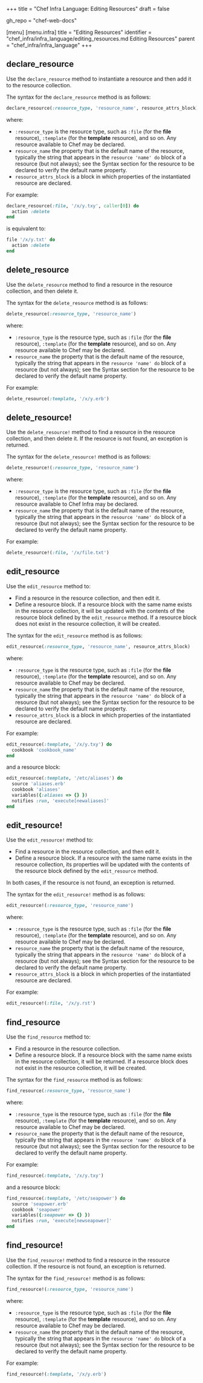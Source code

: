 +++
title = "Chef Infra Language: Editing Resources"
draft = false

gh_repo = "chef-web-docs"

[menu]
  [menu.infra]
    title = "Editing Resources"
    identifier = "chef_infra/infra_language/editing_resources.md Editing Resources"
    parent = "chef_infra/infra_language"
+++

## declare_resource

Use the `declare_resource` method to instantiate a resource and then add it to the resource collection.

The syntax for the `declare_resource` method is as follows:

```ruby
declare_resource(:resource_type, 'resource_name', resource_attrs_block)
```

where:

- `:resource_type` is the resource type, such as `:file` (for the **file** resource), `:template` (for the **template** resource), and so on. Any resource available to Chef may be declared.
- `resource_name` the property that is the default name of the resource, typically the string that appears in the `resource 'name' do` block of a resource (but not always); see the Syntax section for the resource to be declared to verify the default name property.
- `resource_attrs_block` is a block in which properties of the instantiated resource are declared.

For example:

```ruby
declare_resource(:file, '/x/y.txy', caller[0]) do
  action :delete
end
```

is equivalent to:

```ruby
file '/x/y.txt' do
  action :delete
end
```

## delete_resource

Use the `delete_resource` method to find a resource in the resource collection, and then delete it.

The syntax for the `delete_resource` method is as follows:

```ruby
delete_resource(:resource_type, 'resource_name')
```

where:

- `:resource_type` is the resource type, such as `:file` (for the **file** resource), `:template` (for the **template** resource), and so on. Any resource available to Chef may be declared.
- `resource_name` the property that is the default name of the resource, typically the string that appears in the `resource 'name' do` block of a resource (but not always); see the Syntax section for the resource to be declared to verify the default name property.

For example:

```ruby
delete_resource(:template, '/x/y.erb')
```

## delete_resource!

Use the `delete_resource!` method to find a resource in the resource
collection, and then delete it. If the resource is not found, an
exception is returned.

The syntax for the `delete_resource!` method is as follows:

```ruby
delete_resource!(:resource_type, 'resource_name')
```

where:

- `:resource_type` is the resource type, such as `:file` (for the **file** resource), `:template` (for the **template** resource), and so on. Any resource available to Chef Infra may be declared.
- `resource_name` the property that is the default name of the resource, typically the string that appears in the `resource 'name' do` block of a resource (but not always); see the Syntax section for the resource to be declared to verify the default name property.

For example:

```ruby
delete_resource!(:file, '/x/file.txt')
```

## edit_resource

Use the `edit_resource` method to:

- Find a resource in the resource collection, and then edit it.
- Define a resource block. If a resource block with the same name exists in the resource collection, it will be updated with the contents of the resource block defined by the `edit_resource` method. If a resource block does not exist in the resource collection, it will be created.

The syntax for the `edit_resource` method is as follows:

```ruby
edit_resource(:resource_type, 'resource_name', resource_attrs_block)
```

where:

- `:resource_type` is the resource type, such as `:file` (for the **file** resource), `:template` (for the **template** resource), and so on. Any resource available to Chef may be declared.
- `resource_name` the property that is the default name of the resource, typically the string that appears in the `resource 'name' do` block of a resource (but not always); see the Syntax section for the resource to be declared to verify the default name property.
- `resource_attrs_block` is a block in which properties of the instantiated resource are declared.

For example:

```ruby
edit_resource(:template, '/x/y.txy') do
  cookbook 'cookbook_name'
end
```

and a resource block:

```ruby
edit_resource(:template, '/etc/aliases') do
  source 'aliases.erb'
  cookbook 'aliases'
  variables({:aliases => {} })
  notifies :run, 'execute[newaliases]'
end
```

## edit_resource!

Use the `edit_resource!` method to:

- Find a resource in the resource collection, and then edit it.
- Define a resource block. If a resource with the same name exists in the resource collection, its properties will be updated with the contents of the resource block defined by the `edit_resource` method.

In both cases, if the resource is not found, an exception is returned.

The syntax for the `edit_resource!` method is as follows:

```ruby
edit_resource!(:resource_type, 'resource_name')
```

where:

- `:resource_type` is the resource type, such as `:file` (for the **file** resource), `:template` (for the **template** resource), and so on. Any resource available to Chef may be declared.
- `resource_name` the property that is the default name of the resource, typically the string that appears in the `resource 'name' do` block of a resource (but not always); see the Syntax section for the resource to be declared to verify the default name property.
- `resource_attrs_block` is a block in which properties of the instantiated resource are declared.

For example:

```ruby
edit_resource!(:file, '/x/y.rst')
```

## find_resource

Use the `find_resource` method to:

- Find a resource in the resource collection.
- Define a resource block. If a resource block with the same name exists in the resource collection, it will be returned. If a resource block does not exist in the resource collection, it will be created.

The syntax for the `find_resource` method is as follows:

```ruby
find_resource(:resource_type, 'resource_name')
```

where:

- `:resource_type` is the resource type, such as `:file` (for the **file** resource), `:template` (for the **template** resource), and so on. Any resource available to Chef may be declared.
- `resource_name` the property that is the default name of the resource, typically the string that appears in the `resource 'name' do` block of a resource (but not always); see the Syntax section for the resource to be declared to verify the default name property.

For example:

```ruby
find_resource(:template, '/x/y.txy')
```

and a resource block:

```ruby
find_resource(:template, '/etc/seapower') do
  source 'seapower.erb'
  cookbook 'seapower'
  variables({:seapower => {} })
  notifies :run, 'execute[newseapower]'
end
```

## find_resource!

Use the `find_resource!` method to find a resource in the resource collection. If the resource is not found, an exception is returned.

The syntax for the `find_resource!` method is as follows:

```ruby
find_resource!(:resource_type, 'resource_name')
```

where:

- `:resource_type` is the resource type, such as `:file` (for the **file** resource), `:template` (for the **template** resource), and so on. Any resource available to Chef may be declared.
- `resource_name` the property that is the default name of the resource, typically the string that appears in the `resource 'name' do` block of a resource (but not always); see the Syntax section for the resource to be declared to verify the default name property.

For example:

```ruby
find_resource!(:template, '/x/y.erb')
```
